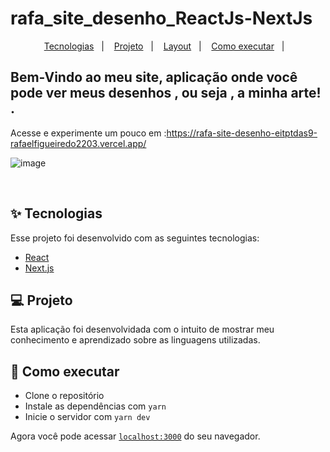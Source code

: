 # rafa_site_desenho_ReactJs-NextJs


<p align="center">
  <a href="#-tecnologias">Tecnologias</a>&nbsp;&nbsp;&nbsp;|&nbsp;&nbsp;&nbsp;
  <a href="#-projeto">Projeto</a>&nbsp;&nbsp;&nbsp;|&nbsp;&nbsp;&nbsp;
  <a href="#-layout">Layout</a>&nbsp;&nbsp;&nbsp;|&nbsp;&nbsp;&nbsp;
  <a href="#-como-executar">Como executar</a>&nbsp;&nbsp;&nbsp;|&nbsp;&nbsp;&nbsp;
  
</p>
 
 ## Bem-Vindo ao meu site, aplicação onde você pode ver meus desenhos , ou seja , a minha arte! .
 Acesse e experimente um pouco em :https://rafa-site-desenho-eitptdas9-rafaelfigueiredo2203.vercel.app/
 
![image](https://user-images.githubusercontent.com/60237326/121439015-71992180-c95b-11eb-9d1d-506d820609e9.png)








<br>



## ✨ Tecnologias

Esse projeto foi desenvolvido com as seguintes tecnologias:

- [React](https://reactjs.org)
- [Next.js](https://nextjs.org/)


## 💻 Projeto

Esta aplicação foi desenvolvidada com o intuito de mostrar meu conhecimento e aprendizado sobre as linguagens utilizadas.



## 🚀 Como executar

- Clone o repositório
- Instale as dependências com `yarn`
- Inicie o servidor com `yarn dev`

Agora você pode acessar [`localhost:3000`](http://localhost:3000) do seu navegador.



